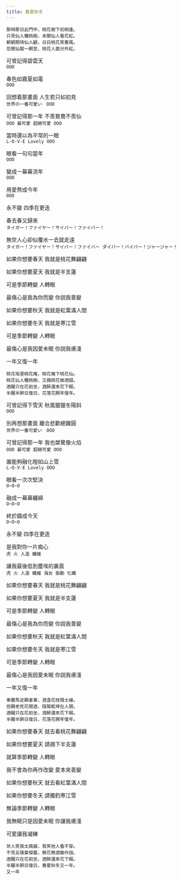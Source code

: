```yaml
---
title: 春夏秋冬
---
```


```
那時那日此門中，桃花樹下初相逢。
只見仙人種桃樹，未聞仙人看花紅。
朝朝期待仙人顧，日日桃花笑春風。
忽聞仙蹤一朝至，桃花人面分外紅。
```

可曾記得碧雲天\
`OOO`

春色如霧夏如電\
`OOO`

回想着那畫面 人生若只如初見\
`世界の一番可愛い　OOO`

可曾記得那一年 不羨鴛鴦不羨仙\
`OOO 最可愛 超絕可愛 OOO`

當時還以為平常的一眼\
`L-O-V-E Lovely OOO`

眼看一句句當年\
`OOO`

變成一幕幕流年\
`OOO`

用愛熬成今年\
`OOO`

永不變 四季在更迭 

春去春又歸來\
`タイガー！ファイヤー！サイバー！ファイバー！`

無奈人心卻似覆水一去就走遠\
`タイガー！ファイヤー！サイバー！ファイバー ダイバー！バイバー！ジャージャー！`

如果你想要春天 我就是桃花舞翩翩

如果你想要夏天 我就是半支蓮

可是季節轉變 人轉眼

最傷心是我為你而變 你説我善變

如果你想要秋天 我就是紅葉滿人間

如果你想要冬天 我就是寒江雪

可是季節轉變 人轉眼

最傷心是我因愛未眠 你説我膚淺

一年又復一年

```
桃花塢里桃花庵，桃花庵下桃花仙。
桃花仙人種桃樹，又摘桃花換酒錢。
酒醒只在花前坐，酒醉還來花下眠。
半醒半醉日復日，花落花開年復年。
```

可曾記得下雪天 秋風獵獵冬陽斜\
`OOO`

別再想那畫面 離合悲歡總難圓\
`世界の一番可愛い　OOO`

可曾記得那一年 我也桀驁像火焰\
`OOO 最可愛 超絕可愛 OOO`

誰能夠融化皚如山上雪\
`L-O-V-E Lovely OOO`

眼看一次次堅決\
`O~O~O`

融成一幕幕纏綿\
`O~O~O`

終於鑄成今天\
`O~O~O`

永不變 四季在更迭

是我對你一片痴心\
`虎 火 人造 纖維`

讓我最後低到塵埃的裏面\
`虎 火 人造 纖維 海女 振動 化纖`

如果你想要春天 我就是桃花舞翩翩

如果你想要夏天 我就是半支蓮

可是季節轉變 人轉眼

最傷心是我為你而變 你説我善變

如果你想要秋天 我就是紅葉滿人間

如果你想要冬天 我就是寒江雪

可是季節轉變 人轉眼

最傷心是我因愛未眠 你説我膚淺

一年又復一年

```
車塵馬足顯者事，酒盞花枝隱士緣。
但願老死花間酒，陰陽乾坤在人間。
酒醒只在花前坐，酒醉還來花下眠。
半醒半醉日復日，花落花開年復年。
```

如果你想要春天 就去看桃花舞翩翩

如果你想要夏天 請摘下半支蓮

就算季節轉變 人轉眼 

我不會為你再作改變 愛本來善變

如果你想要秋天 就去看紅葉滿人間

如果你想要冬天 請獨釣寒江雪

無論季節轉變 人轉眼 

我無眠只是因愛未眠 你讓我膚淺

可愛讓我凝練

```
世人笑我太瘋癲，我笑他人看不穿。
不見五陵豪傑墓，無花無酒鋤作田。
酒醒只在花前坐，酒醉還來花下眠。
半醒半醉日復日，春夏秋冬又一年。
又一年
```